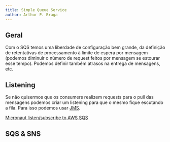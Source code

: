 ```yaml
---
title: Simple Queue Service
author: Arthur P. Braga
---
```


## Geral

Com o SQS temos uma liberdade de configuração bem grande, da definição de retentativas de processamento à limite de espera por mensagem (podemos diminuir o número de request feitos por mensagem se estourar esse tempo). Podemos definir também atrasos na entrega de mensagens, etc.

## Listening

Se não quisermos que os consumers realizem requests para o pull das mensagens podemos criar um listening para que o mesmo fique escutando a fila. Para isso podemos usar [JMS](https://docs.aws.amazon.com/pt_br/AWSSimpleQueueService/latest/SQSDeveloperGuide/getting-started.html).

[Micronaut listen/subscribe to AWS SQS](https://codersingh27.medium.com/micronaut-listen-subscribe-to-aws-sqs-ebde42ad3e65)

## SQS & SNS

